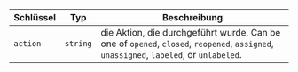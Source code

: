 | Schlüssel | Typ      | Beschreibung                                                                                                                           |
| --------- | -------- | -------------------------------------------------------------------------------------------------------------------------------------- |
| `action`  | `string` | die Aktion, die durchgeführt wurde. Can be one of `opened`, `closed`, `reopened`, `assigned`, `unassigned`, `labeled`, or `unlabeled`. |
